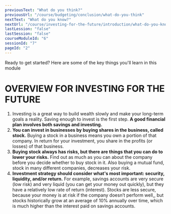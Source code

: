 ```yaml
---
previousText: "What do you think?"
previousUrl: "/course/budgeting/conclusion/what-do-you-think"
nextText: "What do you know?"
nextUrl: "/course/investing-for-the-future/introduction/what-do-you-know"
lastLession: "false"
lastSession: "false"
courseModuleId: "6"
sessionId: "7"
pageId: "2"
---
```



<sparkle-character-intro position="right" character="zynab">
Ready to get started? Here are some of the key things you'll learn in this module
</sparkle-character-intro>

# OVERVIEW FOR INVESTING FOR THE FUTURE
1. Investing is a great way to build wealth slowly and make your long-term goals a reality. Saving enough to invest is the first step. **A good financial plan involves both savings and investing.**
2. **You can invest in businesses by buying shares in the business, called stock.** Buying a stock
in a business means you own a portion of that company. In return for your investment, you
share in the profits (or losses) of that business.
3. **Buying stock always has risks, but there are things that you can do to lower your risks.** Find
out as much as you can about the company before you decide whether to buy stock in it. Also
buying a mutual fund, stock in many different companies, decreases your risk.
4. **Investment strategy should consider what's most important: security, liquidity, and/or
return.** For example, savings accounts are very secure (low risk) and very liquid (you can get
your money out quickly), but they have a relatively low rate of return (interest). Stocks are less secure, because your money is at risk if the company doesn’t perform well,, but stocks
historically grow at an average of 10% annually over time, which is much higher than the
interest paid on savings accounts.
